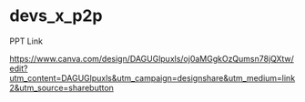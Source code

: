 # devs_x_p2p

PPT Link

https://www.canva.com/design/DAGUGlpuxls/oj0aMGgkOzQumsn78jQXtw/edit?utm_content=DAGUGlpuxls&utm_campaign=designshare&utm_medium=link2&utm_source=sharebutton
